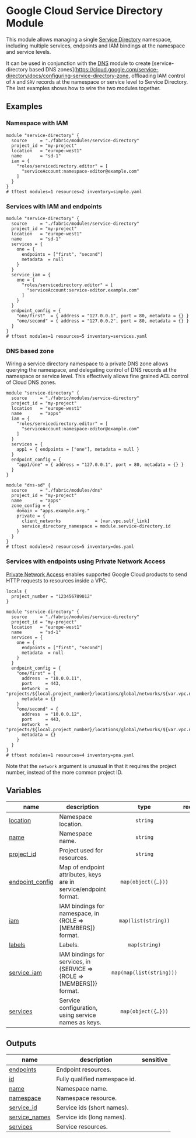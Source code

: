 # Google Cloud Service Directory Module

This module allows managing a single [Service Directory](https://cloud.google.com/service-directory) namespace, including multiple services, endpoints and IAM bindings at the namespace and service levels.

It can be used in conjunction with the [DNS](../dns) module to create [service-directory based DNS zones](https://cloud.google.com/service-directory/docs/configuring-service-directory-zone, offloading IAM control of `A` and `SRV` records at the namespace or service level to Service Directory. The last examples shows how to wire the two modules together.


## Examples

### Namespace with IAM

```hcl
module "service-directory" {
  source     = "./fabric/modules/service-directory"
  project_id = "my-project"
  location   = "europe-west1"
  name       = "sd-1"
  iam = {
    "roles/servicedirectory.editor" = [
      "serviceAccount:namespace-editor@example.com"
    ]
  }
}
# tftest modules=1 resources=2 inventory=simple.yaml
```

### Services with IAM and endpoints

```hcl
module "service-directory" {
  source     = "./fabric/modules/service-directory"
  project_id = "my-project"
  location   = "europe-west1"
  name       = "sd-1"
  services = {
    one = {
      endpoints = ["first", "second"]
      metadata  = null
    }
  }
  service_iam = {
    one = {
      "roles/servicedirectory.editor" = [
        "serviceAccount:service-editor.example.com"
      ]
    }
  }
  endpoint_config = {
    "one/first"  = { address = "127.0.0.1", port = 80, metadata = {} }
    "one/second" = { address = "127.0.0.2", port = 80, metadata = {} }
  }
}
# tftest modules=1 resources=5 inventory=services.yaml
```

### DNS based zone

Wiring a service directory namespace to a private DNS zone allows querying the namespace, and delegating control of DNS records at the namespace or service level. This effectively allows fine grained ACL control of Cloud DNS zones.

```hcl
module "service-directory" {
  source     = "./fabric/modules/service-directory"
  project_id = "my-project"
  location   = "europe-west1"
  name       = "apps"
  iam = {
    "roles/servicedirectory.editor" = [
      "serviceAccount:namespace-editor@example.com"
    ]
  }
  services = {
    app1 = { endpoints = ["one"], metadata = null }
  }
  endpoint_config = {
    "app1/one" = { address = "127.0.0.1", port = 80, metadata = {} }
  }
}

module "dns-sd" {
  source     = "./fabric/modules/dns"
  project_id = "my-project"
  name       = "apps"
  zone_config = {
    domain = "apps.example.org."
    private = {
      client_networks             = [var.vpc.self_link]
      service_directory_namespace = module.service-directory.id
    }
  }
}
# tftest modules=2 resources=5 inventory=dns.yaml
```

### Services with endpoints using Private Network Access

[Private Network Access](https://cloud.google.com/service-directory/docs/private-network-access-overview) enables supported Google Cloud products to send HTTP requests to resources inside a VPC.

```hcl
locals {
  project_number = "123456789012"
}

module "service-directory" {
  source     = "./fabric/modules/service-directory"
  project_id = "my-project"
  location   = "europe-west1"
  name       = "sd-1"
  services = {
    one = {
      endpoints = ["first", "second"]
      metadata  = null
    }
  }
  endpoint_config = {
    "one/first" = {
      address  = "10.0.0.11",
      port     = 443,
      network  = "projects/${local.project_number}/locations/global/networks/${var.vpc.name}"
      metadata = {}
    }
    "one/second" = {
      address  = "10.0.0.12",
      port     = 443,
      network  = "projects/${local.project_number}/locations/global/networks/${var.vpc.name}"
      metadata = {}
    }
  }
}
# tftest modules=1 resources=4 inventory=pna.yaml
```

Note that the `network` argument is unusual in that it requires the project number, instead of the more common project ID.
<!-- BEGIN TFDOC -->
## Variables

| name | description | type | required | default |
|---|---|:---:|:---:|:---:|
| [location](variables.tf#L41) | Namespace location. | <code>string</code> | ✓ |  |
| [name](variables.tf#L46) | Namespace name. | <code>string</code> | ✓ |  |
| [project_id](variables.tf#L51) | Project used for resources. | <code>string</code> | ✓ |  |
| [endpoint_config](variables.tf#L18) | Map of endpoint attributes, keys are in service/endpoint format. | <code title="map&#40;object&#40;&#123;&#10;  address  &#61; string&#10;  port     &#61; number&#10;  network  &#61; optional&#40;string, null&#41;&#10;  metadata &#61; map&#40;string&#41;&#10;&#125;&#41;&#41;">map&#40;object&#40;&#123;&#8230;&#125;&#41;&#41;</code> |  | <code>&#123;&#125;</code> |
| [iam](variables.tf#L29) | IAM bindings for namespace, in {ROLE => [MEMBERS]} format. | <code>map&#40;list&#40;string&#41;&#41;</code> |  | <code>&#123;&#125;</code> |
| [labels](variables.tf#L35) | Labels. | <code>map&#40;string&#41;</code> |  | <code>&#123;&#125;</code> |
| [service_iam](variables.tf#L56) | IAM bindings for services, in {SERVICE => {ROLE => [MEMBERS]}} format. | <code>map&#40;map&#40;list&#40;string&#41;&#41;&#41;</code> |  | <code>&#123;&#125;</code> |
| [services](variables.tf#L62) | Service configuration, using service names as keys. | <code title="map&#40;object&#40;&#123;&#10;  endpoints &#61; list&#40;string&#41;&#10;  metadata  &#61; map&#40;string&#41;&#10;&#125;&#41;&#41;">map&#40;object&#40;&#123;&#8230;&#125;&#41;&#41;</code> |  | <code>&#123;&#125;</code> |

## Outputs

| name | description | sensitive |
|---|---|:---:|
| [endpoints](outputs.tf#L17) | Endpoint resources. |  |
| [id](outputs.tf#L22) | Fully qualified namespace id. |  |
| [name](outputs.tf#L27) | Namespace name. |  |
| [namespace](outputs.tf#L32) | Namespace resource. |  |
| [service_id](outputs.tf#L40) | Service ids (short names). |  |
| [service_names](outputs.tf#L50) | Service ids (long names). |  |
| [services](outputs.tf#L60) | Service resources. |  |
<!-- END TFDOC -->
